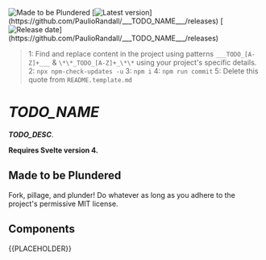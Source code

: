 ![Made to be Plundered](https://img.shields.io/badge/Made%20to%20be%20Plundered-royalblue)
[![Latest version](https://img.shields.io/github/v/release/PaulioRandall/___TODO_NAME___)](https://github.com/PaulioRandall/___TODO_NAME___/releases)
[![Release date](https://img.shields.io/github/release-date/PaulioRandall/___TODO_NAME___)](https://github.com/PaulioRandall/___TODO_NAME___/releases)

> 1: Find and replace content in the project using patterns `___TODO_[A-Z]+___` & `\*\*_TODO_[A-Z]+_\*\*` using your project's specific details.
> 2: `npx npm-check-updates -u`
> 3: `npm i`
> 4: `npm run commit`
> 5: Delete this quote from `README.template.md`

# **_TODO_NAME_**

**_TODO_DESC_**.

**Requires Svelte version 4.**

## Made to be Plundered

Fork, pillage, and plunder! Do whatever as long as you adhere to the project's permissive MIT license.

## Components

{{PLACEHOLDER}}
